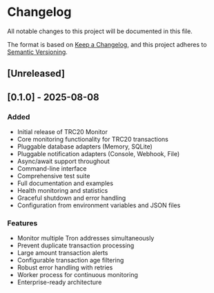 # Changelog

All notable changes to this project will be documented in this file.

The format is based on [Keep a Changelog](https://keepachangelog.com/en/1.0.0/),
and this project adheres to [Semantic Versioning](https://semver.org/spec/v2.0.0.html).

## [Unreleased]

## [0.1.0] - 2025-08-08

### Added
- Initial release of TRC20 Monitor
- Core monitoring functionality for TRC20 transactions
- Pluggable database adapters (Memory, SQLite)
- Pluggable notification adapters (Console, Webhook, File)
- Async/await support throughout
- Command-line interface
- Comprehensive test suite
- Full documentation and examples
- Health monitoring and statistics
- Graceful shutdown and error handling
- Configuration from environment variables and JSON files

### Features
- Monitor multiple Tron addresses simultaneously
- Prevent duplicate transaction processing
- Large amount transaction alerts
- Configurable transaction age filtering
- Robust error handling with retries
- Worker process for continuous monitoring
- Enterprise-ready architecture